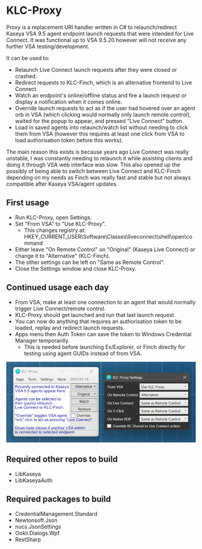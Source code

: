 # KLC-Proxy 
Proxy is a replacement URI handler written in C# to relaunch/redirect Kaseya VSA 9.5 agent endpoint launch requests that were intended for Live Connect. It was functional up to VSA 9.5.20 however will not receive any further VSA testing/development.

It can be used to:
- Relaunch Live Connect launch requests after they were closed or crashed.
- Redirect requests to KLC-Finch, which is an alternative frontend to Live Connect.
- Watch an endpoint's online/offline status and fire a launch request or display a notification when it comes online.
- Override launch requests to act as if the user had hovered over an agent orb in VSA (which clicking would normally only launch remote control), waited for the popup to appear, and pressed "Live Connect" button.
- Load in saved agents into relaunch/watch list without needing to click them from VSA (however this requires at least one click from VSA to load authorisation token before this works).

The main reason this exists is because years ago Live Connect was really unstable, I was constantly needing to relaunch it while assisting clients and doing it through VSA web interface was slow. This also opened up the possibly of being able to switch between Live Connect and KLC-Finch depending on my needs as Finch was really fast and stable but not always compatible after Kaseya VSA/agent updates.

## First usage
- Run KLC-Proxy, open Settings.
- Set "From VSA" to "Use KLC-Proxy".
  - This changes registry at: HKEY_CURRENT_USER\Software\Classes\liveconnect\shell\open\command
- Either leave "On Remote Control" on "Original" (Kaseya Live Connect) or change it to "Alternative" (KLC-Finch).
- The other settings can be left on "Same as Remote Control".
- Close the Settings window and close KLC-Proxy.

## Continued usage each day
- From VSA, make at least one connection to an agent that would normally trigger Live Connect/remote control.
- KLC-Proxy should get launched and run that last launch request.
- You can now do anything that requires an authorisation token to be loaded, replay and redirect launch requests.
- Apps menu then Auth Token can save the token to Windows Credential Manager temporarilly.
  - This is needed before launching Ex/Explorer, or Finch directly for testing using agent GUIDs instead of from VSA.

![Screenshot of KLC-Proxy](/Resources/KLC-Proxy-Annotated.png?raw=true)

## Required other repos to build
- LibKaseya
- LibKaseyaAuth

## Required packages to build
- CredentialManagement.Standard
- Newtonsoft.Json
- nucs.JsonSettings
- Ookii.Dialogs.Wpf
- RestSharp
